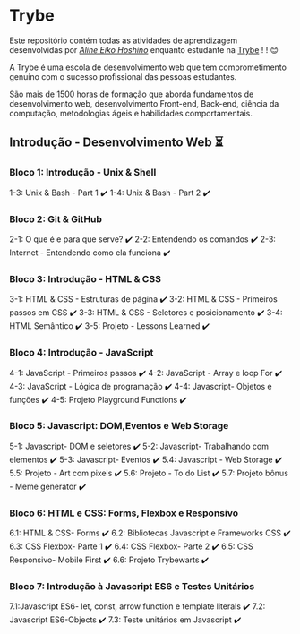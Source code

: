 # Trybe

Este repositório contém todas as atividades de aprendizagem desenvolvidas por _[Aline Eiko Hoshino](https://www.linkedin.com/in/alinehoshino/)_ enquanto estudante na [Trybe](https://www.betrybe.com/) ! !
 :blush:

A Trybe é uma escola de desenvolvimento web que tem comprometimento genuíno
com o sucesso profissional das pessoas estudantes. 

São mais de 1500 horas de formação que aborda fundamentos de desenvolvimento
web, desenvolvimento Front-end, Back-end, ciência da computação,
metodologias ágeis e habilidades comportamentais.


## Introdução - Desenvolvimento Web :hourglass_flowing_sand:

### Bloco 1: Introdução - Unix & Shell

1-3: Unix & Bash - Part 1 :heavy_check_mark:
1-4: Unix & Bash - Part 2 :heavy_check_mark:

### Bloco 2: Git & GitHub

2-1: O que é e para que serve? :heavy_check_mark:
2-2: Entendendo os comandos :heavy_check_mark:
2-3: Internet - Entendendo como ela funciona :heavy_check_mark:

### Bloco 3: Introdução - HTML & CSS

3-1: HTML & CSS - Estruturas de página :heavy_check_mark:
3-2: HTML & CSS - Primeiros passos em CSS :heavy_check_mark:
3-3: HTML & CSS - Seletores e posicionamento :heavy_check_mark:
3-4: HTML Semântico :heavy_check_mark:
3-5: Projeto - Lessons Learned :heavy_check_mark:

### Bloco 4: Introdução - JavaScript

4-1: JavaScript - Primeiros passos :heavy_check_mark:
4-2: JavaScript - Array e loop For :heavy_check_mark:
4-3: JavaScript - Lógica de programação :heavy_check_mark:
4-4: Javascript- Objetos e funções :heavy_check_mark:
4-5: Projeto Playground Functions :heavy_check_mark:

### Bloco 5: Javascript: DOM,Eventos e Web Storage

5-1: Javascript- DOM e seletores :heavy_check_mark:
5-2: Javascript- Trabalhando com elementos :heavy_check_mark:
5-3: Javascript- Eventos :heavy_check_mark:
5.4: Javascript - Web Storage :heavy_check_mark:
5.5: Projeto - Art com pixels :heavy_check_mark:
5.6: Projeto - To do List :heavy_check_mark:
5.7: Projeto bônus - Meme generator :heavy_check_mark:

### Bloco 6: HTML e CSS: Forms, Flexbox e Responsivo

6.1: HTML & CSS- Forms :heavy_check_mark:
6.2: Bibliotecas Javascript e Frameworks CSS :heavy_check_mark:
6.3: CSS Flexbox- Parte 1 :heavy_check_mark:
6.4: CSS Flexbox- Parte 2 :heavy_check_mark:
6.5: CSS Responsivo- Mobile First :heavy_check_mark:
6.6: Projeto Trybewarts :heavy_check_mark:

### Bloco 7: Introdução à Javascript ES6 e Testes Unitários

7.1:Javascript ES6- let, const, arrow function e template literals :heavy_check_mark:
7.2: Javascript ES6-Objects :heavy_check_mark:
7.3: Teste unitários em Javascript :heavy_check_mark:
